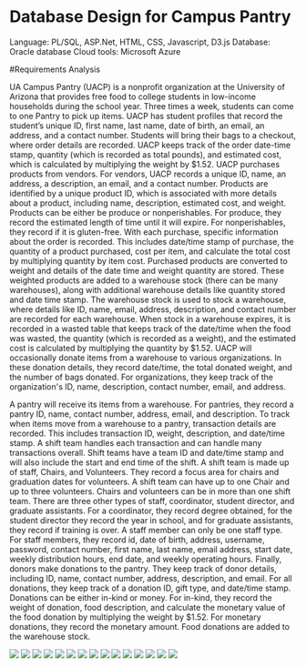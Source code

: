 # Database Design for Campus Pantry

Language: PL/SQL, ASP.Net, HTML, CSS, Javascript, D3.js
Database: Oracle database
Cloud tools: Microsoft Azure 

#Requirements Analysis

UA Campus Pantry (UACP) is a nonprofit organization at the University of Arizona that provides
free food to college students in low-income households during the school year.
Three times a week, students can come to one Pantry to pick up items. UACP has student
profiles that record the student’s unique ID, first name, last name, date of birth, an email, an
address, and a contact number. Students will bring their bags to a checkout, where order details
are recorded. UACP keeps track of the order date-time stamp, quantity (which is recorded as
total pounds), and estimated cost, which is calculated by multiplying the weight by $1.52.
UACP purchases products from vendors. For vendors, UACP records a unique ID, name, an
address, a description, an email, and a contact number. Products are identified by a unique
product ID, which is associated with more details about a product, including name, description,
estimated cost, and weight. Products can be either be produce or nonperishables. For produce,
they record the estimated length of time until it will expire. For nonperishables, they record if it is
gluten-free. With each purchase, specific information about the order is recorded. This includes
date/time stamp of purchase, the quantity of a product purchased, cost per item, and calculate
the total cost by multiplying quantity by item cost.
Purchased products are converted to weight and details of the date time and weight quantity are
stored. These weighted products are added to a warehouse stock (there can be many
warehouses), along with additional warehouse details like quantity stored and date time stamp.
The warehouse stock is used to stock a warehouse, where details like ID, name, email,
address, description, and contact number are recorded for each warehouse. When stock in a
warehouse expires, it is recorded in a wasted table that keeps track of the date/time when the
food was wasted, the quantity (which is recorded as a weight), and the estimated cost is
calculated by multiplying the quantity by $1.52.
UACP will occasionally donate items from a warehouse to various organizations. In these
donation details, they record date/time, the total donated weight, and the number of bags
donated. For organizations, they keep track of the organization's ID, name, description, contact
number, email, and address.

A pantry will receive its items from a warehouse. For pantries, they record a pantry ID, name,
contact number, address, email, and description. To track when items move from a warehouse
to a pantry, transaction details are recorded. This includes transaction ID, weight, description,
and date/time stamp. A shift team handles each transaction and can handle many transactions
overall. Shift teams have a team ID and date/time stamp and will also include the start and end
time of the shift. A shift team is made up of staff, Chairs, and Volunteers. They record a focus
area for chairs and graduation dates for volunteers. A shift team can have up to one Chair and
up to three volunteers. Chairs and volunteers can be in more than one shift team. There are
three other types of staff, coordinator, student director, and graduate assistants. For a
coordinator, they record degree obtained, for the student director they record the year in school,
and for graduate assistants, they record if training is over. A staff member can only be one staff
type. For staff members, they record id, date of birth, address, username, password, contact
number, first name, last name, email address, start date, weekly distribution hours, end date,
and weekly operating hours.
Finally, donors make donations to the pantry. They keep track of donor details, including ID,
name, contact number, address, description, and email. For all donations, they keep track of a
donation ID, gift type, and date/time stamp. Donations can be either in-kind or money. For
in-kind, they record the weight of donation, food description, and calculate the monetary value of
the food donation by multiplying the weight by $1.52. For monetary donations, they record the
monetary amount. Food donations are added to the warehouse stock.


![](slides/Slide4.JPG)
![](slides/Slide5.JPG)
![](slides/Slide6.JPG)
![](slides/Slide7.JPG)
![](slides/Slide8.JPG)
![](slides/Slide9.JPG)
![](slides/Slide10.JPG)
![](slides/Slide11.JPG)
![](slides/Slide12.JPG)
![](slides/Slide13.JPG)
![](slides/Slide14.JPG)
![](slides/Slide15.JPG)
![](slides/Slide16.JPG)
![](slides/Slide17.JPG)
![](slides/Slide18.JPG)

